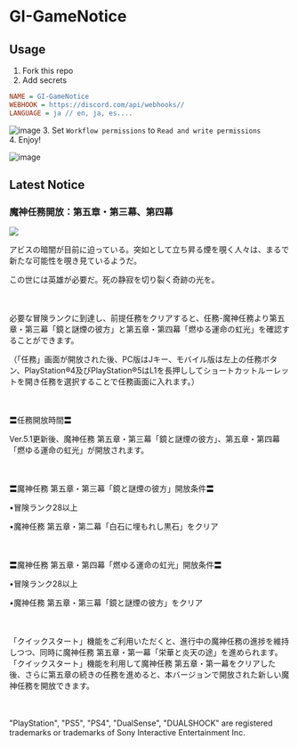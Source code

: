 # GI-GameNotice

## Usage
1. Fork this repo
2. Add secrets
```ini
NAME = GI-GameNotice
WEBHOOK = https://discord.com/api/webhooks//
LANGUAGE = ja // en, ja, es....
```
![image](https://github.com/c2t-r/GI-GameNotice/assets/80561604/63d8a4f2-9ec2-49d7-a637-44d728b2f945)
3. Set `Workflow permissions` to `Read and write permissions`  
4. Enjoy!

![image](https://github.com/c2t-r/GI-GameNotice/assets/80561604/24ec6182-cd99-4969-ab59-1d65c886077a)

## Latest Notice
<start>

### 魔神任務開放：第五章・第三幕、第四幕
<img src="https://sdk.hoyoverse.com/upload/ann/2024/09/22/e6649f353da0bc98ced2d5d4a8789611_8876226518324572093.png">
<p style="white-space: pre-wrap;">アビスの暗闇が目前に迫っている。突如として立ち昇る煙を覗く人々は、まるで新たな可能性を覗き見ているようだ。</p><p style="white-space: pre-wrap;">この世には英雄が必要だ。死の静寂を切り裂く奇跡の光を。</p><p style="white-space: pre-wrap; min-height: 1.5em;"></p><p style="white-space: pre-wrap;">必要な冒険ランクに到達し、前提任務をクリアすると、任務-魔神任務より第五章・第三幕「鏡と謎煙の彼方」と第五章・第四幕「燃ゆる運命の虹光」を確認することができます。</p><p style="white-space: pre-wrap;">（「任務」画面が開放された後、PC版はJキー、モバイル版は左上の任務ボタン、PlayStation®4及びPlayStation®5はL1を長押ししてショートカットルーレットを開き任務を選択することで任務画面に入れます。）</p><p style="white-space: pre-wrap; min-height: 1.5em;"></p><p style="white-space: pre-wrap;">〓任務開放時間〓</p><p style="white-space: pre-wrap;">Ver.5.1更新後、魔神任務 第五章・第三幕「鏡と謎煙の彼方」、第五章・第四幕「燃ゆる運命の虹光」が開放されます。</p><p style="white-space: pre-wrap; min-height: 1.5em;"></p><p style="white-space: pre-wrap;">〓魔神任務 第五章・第三幕「鏡と謎煙の彼方」開放条件〓</p><p style="white-space: pre-wrap;">•冒険ランク28以上</p><p style="white-space: pre-wrap;">•魔神任務 第五章・第二幕「白石に埋もれし黒石」をクリア</p><p style="white-space: pre-wrap; min-height: 1.5em;"></p><p style="white-space: pre-wrap;">〓魔神任務 第五章・第四幕「燃ゆる運命の虹光」開放条件〓</p><p style="white-space: pre-wrap;">•冒険ランク28以上</p><p style="white-space: pre-wrap;">•魔神任務 第五章・第三幕「鏡と謎煙の彼方」をクリア</p><p style="white-space: pre-wrap; min-height: 1.5em;"></p><p style="white-space: pre-wrap;">「クイックスタート」機能をご利用いただくと、進行中の魔神任務の進捗を維持しつつ、同時に魔神任務 第五章・第一幕「栄華と炎天の途」を進められます。「クイックスタート」機能を利用して魔神任務 第五章・第一幕をクリアした後、さらに第五章の続きの任務を進めると、本バージョンで開放された新しい魔神任務を開放できます。</p><p style="white-space: pre-wrap; min-height: 1.5em;"></p><p style="white-space: pre-wrap;">"PlayStation", "PS5", "PS4", "DualSense", "DUALSHOCK" are registered trademarks or trademarks of Sony Interactive Entertainment Inc.</p>

<end>
